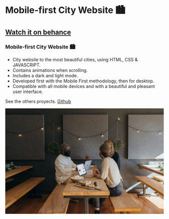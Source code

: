 # Mobile-first City Website 🏙
## [Watch it on behance](https://github.com/noesrafa/mobilefirst-city-website)
###  Mobile-first City Website 🏙

- City website to the most beautiful cities, using HTML, CSS & JAVASCRIPT.
- Contains animations when scrolling.
- Includes a dark and light mode.
- Developed first with the Mobile First methodology, then for desktop.
- Compatible with all mobile devices and with a beautiful and pleasant user interface.

See the others proyects. [Github](https://github.com/noesrafa)

![cities-website](/preview.jpg)